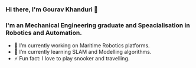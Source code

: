 ### Hi there, I'm Gourav Khanduri 👋
### I'm an Mechanical Engineering graduate and Speacialisation in Robotics and Automation. 



- 🔭 I’m currently working on Maritime Robotics platforms.
- 🌱 I’m currently learning SLAM and Modelling algorithms.
- ⚡ Fun fact: I love to play snooker and travelling.
